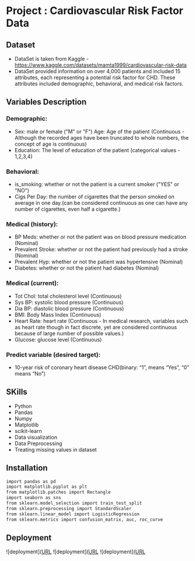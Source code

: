 
# Project : Cardiovascular Risk Factor Data

## Dataset
- DataSet is taken from Kaggle - https://www.kaggle.com/datasets/mamta1999/cardiovascular-risk-data
- DataSet provided information on over 4,000 patients and included 15 attributes, each representing a potential risk factor for CHD. These attributes included demographic, behavioral, and medical risk factors.

## Variables Description
### Demographic:
- Sex: male or female ("M" or "F") Age: Age of the patient (Continuous - Although the recorded ages have been truncated to whole numbers, the concept of age is continuous)
- Education: The level of education of the patient (categorical values - 1,2,3,4)
###  Behavioral:
- is_smoking: whether or not the patient is a current smoker ("YES" or "NO")
 - Cigs Per Day: the number of cigarettes that the person smoked on average in one day.(can be considered continuous as one can have any number of cigarettes, even half a cigarette.)
###  Medical (history):
- BP Meds: whether or not the patient was on blood pressure medication (Nominal)
- Prevalent Stroke: whether or not the patient had previously had a stroke (Nominal)
- Prevalent Hyp: whether or not the patient was hypertensive (Nominal)
- Diabetes: whether or not the patient had diabetes (Nominal)
###  Medical (current):
- Tot Chol: total cholesterol level (Continuous)
- Sys BP: systolic blood pressure (Continuous)
- Dia BP: diastolic blood pressure (Continuous)
- BMI: Body Mass Index (Continuous)
- Heart Rate: heart rate (Continuous - In medical research, variables such as heart rate though in fact discrete, yet are considered continuous because of large number of possible values.)
- Glucose: glucose level (Continuous)
###  Predict variable (desired target):
- 10-year risk of coronary heart disease CHD(binary: “1”, means “Yes”, “0” means “No”)

## SKills

- Python
- Pandas
- Numpy
- Matplotlib
- scikit-learn
- Data visualization
- Data Preprocessing
- Treating missing values in dataset




## Installation
```bash
import pandas as pd
import matplotlib.pyplot as plt
from matplotlib.patches import Rectangle
import seaborn as sns
from sklearn.model_selection import train_test_split
from sklearn.preprocessing import StandardScaler
from sklearn.linear_model import LogisticRegression
from sklearn.metrics import confusion_matrix, auc, roc_curve
```
## Deployment
![deployment]([URL](https://github.com/rachanabv07/Project---cardiovascular-risk-factor-data/blob/main/images/1.png)
![deployment]([URL](https://github.com/rachanabv07/Project---cardiovascular-risk-factor-data/blob/main/images/2.png)
![deployment]([URL](https://github.com/rachanabv07/Project---cardiovascular-risk-factor-data/blob/main/images/3.png)
